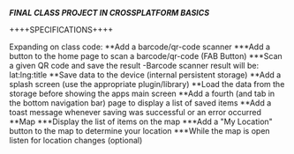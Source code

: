 ***FINAL CLASS PROJECT IN CROSSPLATFORM BASICS***

++++SPECIFICATIONS++++

Expanding on class code:
    **Add a barcode/qr-code scanner
        ***Add a button to the home page to scan a barcode/qr-code (FAB Button)
        ***Scan a given QR code and save the result
            -Barcode scanner result will be: lat:lng:title
    **Save data to the device (internal persistent storage)
    **Add a splash screen (use the appropriate plugin/library)
    **Load the data from the storage before showing the apps main screen
    **Add a fourth (and tab in the bottom navigation bar) page to display a list of saved items
    **Add a toast message whenever saving was successful or an error occurred
    **Map
        ***Display the list of items on the map
        ***Add a "My Location" button to the map to determine your location
        ***While the map is open listen for location changes (optional)
